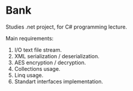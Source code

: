 Bank
====

Studies .net project, for C# programming lecture.

Main requirements:
1. I/O text file stream.
2. XML serialization / deserialization.
3. AES encryption / decryption.
4. Collections usage.
5. Linq usage.
6. Standart interfaces implementation.
